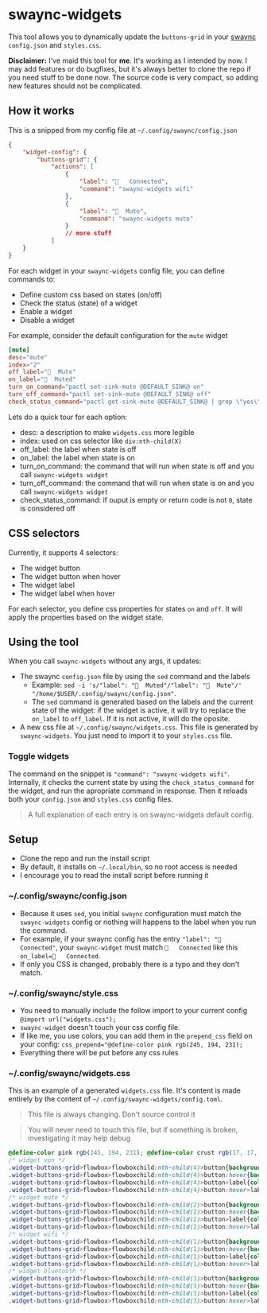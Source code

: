 # swaync-widgets
This tool allows you to dynamically update the `buttons-grid` in your [swaync](https://github.com/ErikReider/SwayNotificationCenter) `config.json` and `styles.css`.

**Disclaimer:** I've maid this tool for **me**. It's working as I intended by now. I may add features or do bugfixes, but it's always better to clone the repo if you need stuff to be done now. The source code is very compact, so adding new features should not be complicated.

## How it works
This is a snipped from my config file at `~/.config/swaync/config.json`
```json
{
    "widget-config": {
        "buttons-grid": {
            "actions": [
                {
                    "label": "   Connected",
                    "command": "swaync-widgets wifi"
                },
                {
                    "label": "󰕾  Mute",
                    "command": "swaync-widgets mute"
                }
                // more stuff
            ]
    }
}
```

For each widget in your `swaync-widgets` config file, you can define commands to:
- Define custom css based on states (on/off)
- Check the status (state) of a widget
- Enable a widget
- Disable a widget

For example, consider the default configuration for the `mute` widget
```toml
[mute]
desc="mute"
index="2"
off_label="󰕾  Mute"
on_label="󰕾  Muted"
turn_on_command="pactl set-sink-mute @DEFAULT_SINK@ on"
turn_off_command="pactl set-sink-mute @DEFAULT_SINK@ off"
check_status_command="pactl get-sink-mute @DEFAULT_SINK@ | grep \"yes\""
```

Lets do a quick tour for each option:
- desc: a description to make `widgets.css` more legible
- index: used on css selector like `div:nth-child(X)`
- off_label: the label when state is off
- on_label: the label when state is on
- turn_on_command: the command that will run when state is off and you call `swaync-widgets widget`
- turn_off_command: the command that will run when state is on and you call `swaync-widgets widget`
- check_status_command: if ouput is empty or return code is not `0`, state is considered off

## CSS selectors
Currently, it supports 4 selectors:
- The widget button
- The widget button when hover
- The widget label
- The widget label when hover

For each selector, you define css properties for states `on` and `off`. It will apply the properties based on the widget state.

## Using the tool
When you call `swaync-widgets` without any args, it updates:
- The swaync `config.json` file by using the `sed` command and the labels
    -  Example: `sed -i 's/"label": "󰝟  Muted"/"label": "󰕾  Mute"/' "/home/$USER/.config/swaync/config.json"`.
    - The `sed` command is generated based on the labels and the current state of the widget: if the widget is active, it will try to replace the `on_label` to `off_label`. If it is not active, it will do the oposite.
- A new css file at `~/.config/swaync/widgets.css`. This file is generated by `swaync-widgets`. You just need to import it to your `styles.css` file.

### Toggle widgets
The command on the snippet is `"command": "swaync-widgets wifi"`. Internally, it checks the current state by using the `check_status_command` for the widget, and run the apropriate command in response. Then it reloads both your `config.json` and `styles.css` config files.

> A full explanation of each entry is on swaync-widgets default config.

## Setup
- Clone the repo and run the install script
- By default, it installs on `~/.local/bin`, so no root access is needed
- I encourage you to read the install script before running it

### ~/.config/swaync/config.json
- Because it uses `sed`, you initial `swaync` configuration must match the `swaync-widgets` config or nothing will happens to the label when you run the command.
- For example, if your swaync config has the entry `"label": "   Connected"`, your `swaync-widget` must match `   Connected` like this `on_label=   Connected`.
- If only you CSS is changed, probably there is a typo and they don't match.


### ~/.config/swaync/style.css
- You need to manually include the follow import to your current config `@import url("widgets.css");`
- `swaync-widget` doesn't touch your css config file.
- If like me, you use colors, you can add them in the `prepend_css` field on your config: `css_prepend="@define-color pink rgb(245, 194, 231);`
- Everything there will be put before any css rules

### ~/.config/swaync/widgets.css
This is an example of a generated `widgets.css` file. It's content is made entirely by the content of `~/.config/swaync-widgets/config.toml`.
> This file is always changing. Don't source control it

> You will never need to touch this file, but if something is broken, investigating it may help debug
```css
@define-color pink rgb(245, 194, 231); @define-color crust rgb(17, 17, 27); @define-color surface0 #313244; @define-color text rgb(205, 214, 244);
/* widget vpn */
.widget-buttons-grid>flowbox>flowboxchild:nth-child(4)>button{background: @transparent; border: 2px solid @surface0}
.widget-buttons-grid>flowbox>flowboxchild:nth-child(4)>button:hover{background: @transparent; border: 2px solid @pink}
.widget-buttons-grid>flowbox>flowboxchild:nth-child(4)>button>label{color: @text;}
.widget-buttons-grid>flowbox>flowboxchild:nth-child(4)>button:hover>label{color: @pink;}
/* widget mute */
.widget-buttons-grid>flowbox>flowboxchild:nth-child(2)>button{background: @transparent; border: 2px solid @surface0}
.widget-buttons-grid>flowbox>flowboxchild:nth-child(2)>button:hover{background: @transparent; border: 2px solid @pink}
.widget-buttons-grid>flowbox>flowboxchild:nth-child(2)>button>label{color: @text;}
.widget-buttons-grid>flowbox>flowboxchild:nth-child(2)>button:hover>label{color: @pink;}
/* widget wifi */
.widget-buttons-grid>flowbox>flowboxchild:nth-child(1)>button{background: @pink; border: 2px solid @pink}
.widget-buttons-grid>flowbox>flowboxchild:nth-child(1)>button:hover{background: @pink; border: 2px solid @pink}
.widget-buttons-grid>flowbox>flowboxchild:nth-child(1)>button>label{color: @crust;}
.widget-buttons-grid>flowbox>flowboxchild:nth-child(1)>button:hover>label{color: @crust;}
/* widget bluetooth */
.widget-buttons-grid>flowbox>flowboxchild:nth-child(3)>button{background: @transparent; border: 2px solid @surface0}
.widget-buttons-grid>flowbox>flowboxchild:nth-child(3)>button:hover{background: @transparent; border: 2px solid @pink}
.widget-buttons-grid>flowbox>flowboxchild:nth-child(3)>button>label{color: @text;}
.widget-buttons-grid>flowbox>flowboxchild:nth-child(3)>button:hover>label{color: @pink;}
```
